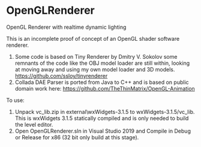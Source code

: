 # OpenGLRenderer
OpenGL Renderer with realtime dynamic lighting

This is an incomplete proof of concept of an OpenGL shader software renderer.

1. Some code is based on Tiny Renderer by Dmitry V. Sokolov some remnants of the code like the OBJ model loader are still within, looking at moving away and using my own model loader and 3D models. https://github.com/ssloy/tinyrenderer
2. Collada DAE Parser is ported from Java to C++ and is based on public domain work here: https://github.com/TheThinMatrix/OpenGL-Animation


To use:

1. Unpack vc_lib.zip in external\wxWidgets-3.1.5 to wxWidgets-3.1.5/vc_lib. This is wxWidgets 3.1.5 statically compiled and is only needed to build the level editor.
2. Open OpenGLRenderer.sln in Visual Studio 2019 and Compile in Debug or Release for x86 (32 bit only build at this stage).
